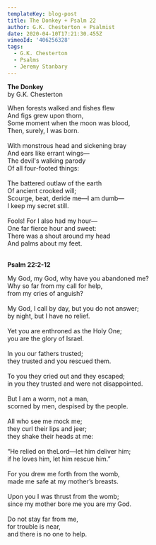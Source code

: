 ```yaml
---
templateKey: blog-post
title: The Donkey + Psalm 22
author: G.K. Chesterton + Psalmist
date: 2020-04-10T17:21:30.455Z
vimeoId: '406256328'
tags:
  - G.K. Chesterton
  - Psalms
  - Jeremy Stanbary
---
```

**The Donkey**\
by G.K. Chesterton

When forests walked and fishes flew\
And figs grew upon thorn,\
Some moment when the moon was blood,\
Then, surely, I was born.\
\
With monstrous head and sickening bray\
And ears like errant wings—\
The devil's walking parody\
Of all four-footed things:\
\
The battered outlaw of the earth\
Of ancient crooked will;\
Scourge, beat, deride me—I am dumb—\
I keep my secret still.\
\
Fools! For I also had my hour—\
One far fierce hour and sweet:\
There was a shout around my head\
And palms about my feet.

\
**Psalm 22:2-12**

My God, my God, why have you abandoned me?\
Why so far from my call for help,\
from my cries of anguish?\
\
My God, I call by day, but you do not answer;\
by night, but I have no relief.\
\
Yet you are enthroned as the Holy One;\
you are the glory of Israel.\
\
In you our fathers trusted;\
they trusted and you rescued them.\
\
To you they cried out and they escaped;\
in you they trusted and were not disappointed.\
\
But I am a worm, not a man,\
scorned by men, despised by the people.\
\
All who see me mock me;\
they curl their lips and jeer;\
they shake their heads at me:\
\
“He relied on theLord—let him deliver him;\
if he loves him, let him rescue him.”\
\
For you drew me forth from the womb,\
made me safe at my mother’s breasts.\
\
Upon you I was thrust from the womb;\
since my mother bore me you are my God.\
\
Do not stay far from me,\
for trouble is near,\
and there is no one to help.